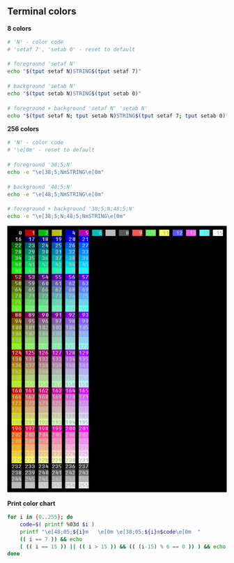 Terminal colors
---

**8 colors**
```sh
# 'N' - color code
# 'setaf 7', 'setab 0' - reset to default

# foreground 'setaf N'
echo "$(tput setaf N)STRING$(tput setaf 7)"

# background 'setab N'
echo "$(tput setab N)STRING$(tput setab 0)"

# foreground + background 'setaf N' 'setab N'
echo "$(tput setaf N; tput setab N)STRING$(tput setaf 7; tput setab 0)"
``` 

**256 colors**
```sh
# 'N' - color code
# '\e[0m' - reset to default

# foreground '38;5;N'
echo -e "\e[38;5;NmSTRING\e[0m"

# background '48;5;N'
echo -e "\e[48;5;NmSTRING\e[0m"

# foreground + background '38;5;N;48;5;N'
echo -e "\e[38;5;N;48;5;NmSTRING\e[0m"
```
![color](https://github.com/rern/tips/blob/master/bash/color_chart.png)  

**Print color chart**
```sh
for i in {0..255}; do
	code=$( printf %03d $i )
	printf "\e[48;05;${i}m   \e[0m \e[38;05;${i}m$code\e[0m  "
	(( i == 7 )) && echo
	( (( i == 15 )) || (( i > 15 )) && (( (i-15) % 6 == 0 )) ) && echo
done
```
